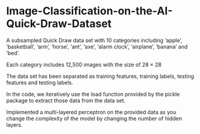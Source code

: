 # Image-Classification-on-the-AI-Quick-Draw-Dataset

A subsampled Quick Draw data set with 10 categories including ‘apple’, ‘basketball’, ‘arm’, ‘horse’, ‘ant’, ‘axe’, ‘alarm clock’, ‘airplane’, ‘banana’ and ‘bed’.

Each category includes 12,500 images with the size of 28 × 28

The data set has been separated as training features, training labels, testing features and testing labels.

In the code, we iteratively use the load function provided by the pickle package to extract those data from the data set.

Implemented a multi-layered perceptron on the provided data as you change the complexity of the model by changing the number of hidden layers.

